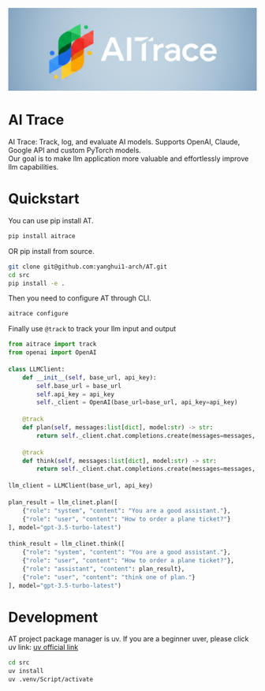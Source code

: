 <p align="center"><img src='./images/logo.webp'/></p>

# AI Trace
AI Trace: Track, log, and evaluate AI models. Supports OpenAI, Claude, Google API and custom PyTorch models.<br/>
Our goal is to make llm application more valuable and effortlessly improve llm capabilities.

# Quickstart
You can use pip install AT.
```bash
pip install aitrace
```
OR pip install from source.
```bash
git clone git@github.com:yanghui1-arch/AT.git
cd src
pip install -e .
```
Then you need to configure AT through CLI.
```bash
aitrace configure
```

Finally use `@track` to track your llm input and output
```python
from aitrace import track
from openai import OpenAI

class LLMClient:
    def __init__(self, base_url, api_key):
        self.base_url = base_url
        self.api_key = api_key
        self._client = OpenAI(base_url=base_url, api_key=api_key)

    @track
    def plan(self, messages:list[dict], model:str) -> str:
        return self._client.chat.completions.create(messages=messages, model=model).choices[0].message.content
    
    @track
    def think(self, messages:list[dict], model:str) -> str:
        return self._client.chat.completions.create(messages=messages, model=model).choices[0].message.content

llm_client = LLMClient(base_url, api_key)

plan_result = llm_clinet.plan([
    {"role": "system", "content": "You are a good assistant."},
    {"role": "user", "content": "How to order a plane ticket?"}
], model="gpt-3.5-turbo-latest")

think_result = llm_clinet.think([
    {"role": "system", "content": "You are a good assistant."},
    {"role": "user", "content": "How to order a plane ticket?"},
    {"role": "assistant", "content": plan_result},
    {"role": "user", "content": "think one of plan."}
], model="gpt-3.5-turbo-latest")
```

# Development
AT project package manager is uv. If you are a beginner uver, please click uv link: [uv official link](https://docs.astral.sh/uv/guides/projects/#creating-a-new-project)
```bash
cd src
uv install
uv .venv/Script/activate
```